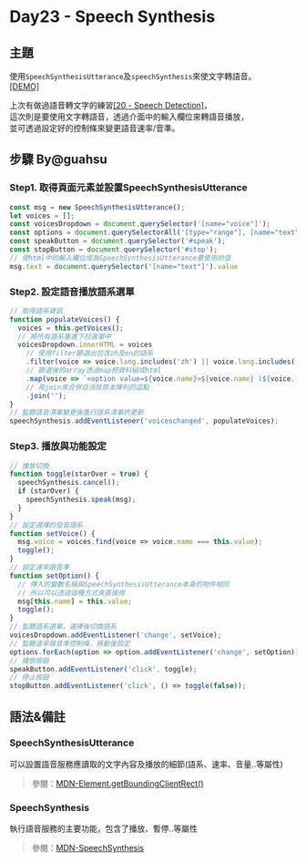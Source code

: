 # Day23 - Speech Synthesis

## **主題**
使用`SpeechSynthesisUtterance`及`speechSynthesis`來使文字轉語音。  
[[DEMO]](http://htmlpreview.github.io/?https://github.com/Observer-L/JavaScript30/blob/master/23%20-%20Speech%20Synthesis/index.html)  

上次有做過語音轉文字的練習[[20 - Speech Detection]](https://guahsu.io/2017/10/JavaScript30-20-Speech-Detection/)，  
這次則是要使用文字轉語音，透過介面中的輸入欄位來轉語音播放，  
並可透過設定好的控制條來變更語音速率/音準。

## **步驟** By@guahsu
### Step1. 取得頁面元素並設置SpeechSynthesisUtterance
```javascript
const msg = new SpeechSynthesisUtterance();
let voices = [];
const voicesDropdown = document.querySelector('[name="voice"]');
const options = document.querySelectorAll('[type="range"], [name="text"]');
const speakButton = document.querySelector('#speak');
const stopButton = document.querySelector('#stop');
// 使html中的輸入欄位成為SpeechSynthesisUtterance要使用的值
msg.text = document.querySelector('[name="text"]').value
```

### Step2. 設定語音播放語系選單
```javascript
// 取得語系資訊 
function populateVoices() {
  voices = this.getVoices();
  // 將所有語系塞進下拉選單中
  voicesDropdown.innerHTML = voices
    // 使用filter篩選出包含zh及en的語系
    .filter(voice => voice.lang.includes('zh') || voice.lang.includes('en'))
    // 篩選後的array透過map把資料組成html
    .map(voice => `<option value=${voice.name}>${voice.name} (${voice.lang})</option>`)
    // 用join來合併且消除原本陣列的逗點
    .join('');
}
// 監聽語音清單變更後進行語系清單的更新
speechSynthesis.addEventListener('voiceschanged', populateVoices);
```

### Step3. 播放與功能設定
```javascript
// 播放切換
function toggle(starOver = true) {
  speechSynthesis.cancel();
  if (starOver) {
    speechSynthesis.speak(msg);
  }
}
// 設定選擇的發音語系
function setVoice() {
  msg.voice = voices.find(voice => voice.name === this.value);
  toggle();
}
// 設定速率跟音準
function setOption() {
  // 傳入的變數名稱與SpeechSynthesisUtterance本身的物件相同
  // 所以可以透過這種方式來直接用
  msg[this.name] = this.value;
  toggle();
}
// 監聽語系選單，選擇後切換語系
voicesDropdown.addEventListener('change', setVoice);
// 監聽速率跟音準控制條，移動後設定
options.forEach(option => option.addEventListener('change', setOption));
// 播放按鈕
speakButton.addEventListener('click', toggle);
// 停止按鈕
stopButton.addEventListener('click', () => toggle(false));
```

## **語法&備註**
### **SpeechSynthesisUtterance**
可以設置語音服務應讀取的文字內容及播放的細節(語系、速率、音量..等屬性)
>參閱：[MDN-Element.getBoundingClientRect()](https://developer.mozilla.org/zh-TW/docs/Web/API/SpeechSynthesisUtterance)

### **SpeechSynthesis**
執行語音服務的主要功能，包含了播放、暫停..等屬性
>參閱：[MDN-SpeechSynthesis](https://developer.mozilla.org/en-US/docs/Web/API/SpeechSynthesis)
